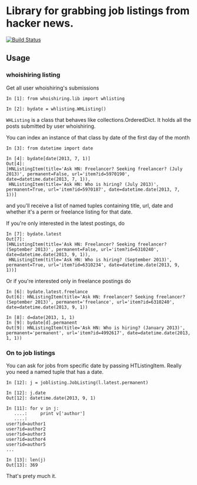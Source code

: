 Library for grabbing job listings from hacker news.
===================================================
[![Build Status](https://travis-ci.org/joshz/whoishiring.png)](https://travis-ci.org/joshz/whoishiring)

Usage
-----

### whoishiring listing
Get all user whoishiring's submissions
```
In [1]: from whoishiring.lib import whlisting

In [2]: bydate = whlisting.WHListing()
```

`WHListing` is a class that behaves like collections.OrderedDict. It holds all the posts submitted by user whoishiring.

You can index an instance of that class by date of the first day of the month
```
In [3]: from datetime import date

In [4]: bydate[date(2013, 7, 1)]
Out[4]:
[HNListingItem(title='Ask HN: Freelancer? Seeking freelancer? (July 2013)', permanent=False, url='item?id=5970190', date=datetime.date(2013, 7, 1)),
 HNListingItem(title='Ask HN: Who is hiring? (July 2013)', permanent=True, url='item?id=5970187', date=datetime.date(2013, 7, 1))]
```
and you'll receive a list of named tuples containing title, url, date and whether it's a perm or freelance listing for that date.

If you're only interested in the latest postings, do
```
In [7]: bydate.latest
Out[7]:
[HNListingItem(title='Ask HN: Freelancer? Seeking freelancer? (September 2013)', permanent=False, url='item?id=6310240', date=datetime.date(2013, 9, 1)),
 HNListingItem(title='Ask HN: Who is hiring? (September 2013)', permanent=True, url='item?id=6310234', date=datetime.date(2013, 9, 1))]
```

Or if you're interested only in freelance postings do
```
In [6]: bydate.latest.freelance
Out[6]: HNListingItem(title='Ask HN: Freelancer? Seeking freelancer? (September 2013)', permanent='freelance', url='item?id=6310240', date=datetime.date(2013, 9, 1))

In [8]: d=date(2013, 1, 1)
In [9]: bydate[d].permanent
Out[9]: HNListingItem(title='Ask HN: Who is hiring? (January 2013)', permanent='permanent', url='item?id=4992617', date=datetime.date(2013, 1, 1))

```

### On to job listings
You can ask for jobs from specific date by passing HTListingItem. Really you need a named tuple that has a date.

```
In [12]: j = joblisting.JobListing(l.latest.permanent)

In [12]: j.date
Out[12]: datetime.date(2013, 9, 1)

In [11]: for v in j:
   ....:     print v['author']
   ....:
user?id=author1
user?id=author2
user?id=author3
user?id=author4
user?id=author5
...

In [13]: len(j)
Out[13]: 369
```

That's prety much it.
